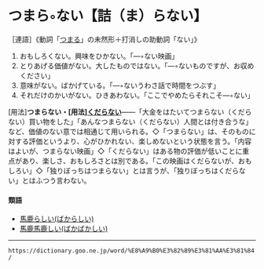 # つまら◦ない【詰（ま）らない】

［連語］《動詞「[つまる](つまる（詰まる）)」の未然形＋打消しの助動詞「ない」》
1.  おもしろくない。興味をひかない。「―◦ない映画」
2.  とりあげる価値がない。大したものではない。「―◦ないものですが、お収めください」
3.  意味がない。ばかげている。「―◦ないうわさ話で時間をつぶす」
4.  それだけのかいがない。ひきあわない。「ここでやめたらそれこそ―◦ない」
    

\[用法\]**つまらない・\[用法\][くだらない](https://dictionary.goo.ne.jp/word/%E4%B8%8B%E3%82%89%E3%81%AA%E3%81%84/#jn-61814)**――「大金をはたいてつまらない（くだらない）買い物をした」「あんなつまらない（くだらない）人間とは付き合うな」など、価値のない意では相通じて用いられる。◇「つまらない」は、そのものに対する評価というより、心がひかれない、楽しめないという状態を言う。「内容はよいが、つまらない映画」◇「くだらない」はある物の評価が低いことに重点があり、楽しさ、おもしろさとは別である。「この映画はくだらないが、おもしろい」◇「独りぼっちはつまらない」とは言うが、「独りぼっちはくだらない」とはふつう言わない。

#### 類語

-   [馬鹿らしい(ばからしい)](https://dictionary.goo.ne.jp/word/%E9%A6%AC%E9%B9%BF%E3%82%89%E3%81%97%E3%81%84/#jn-174827)
-   [馬鹿馬鹿しい(ばかばかしい)](https://dictionary.goo.ne.jp/word/%E9%A6%AC%E9%B9%BF%E9%A6%AC%E9%B9%BF%E3%81%97%E3%81%84/#jn-174799)

---
`https://dictionary.goo.ne.jp/word/%E8%A9%B0%E3%82%89%E3%81%AA%E3%81%84/`